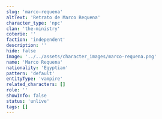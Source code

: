 ```yaml
---
slug: 'marco-requena'
altText: 'Retrato de Marco Requena'
character_type: 'npc'
clan: 'the-ministry'
coterie: ''
faction: 'independent'
description: ''
hide: false
image: '../../assets/character_images/marco-requena.png'
name: 'Marco Requena'
nationality: 'Egyptian'
pattern: 'default'
entityType: 'vampire'
related_characters: []
role: ''
showInfo: false
status: 'unlive'
tags: []
---
```


